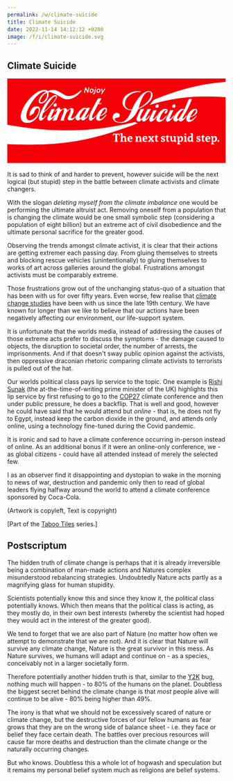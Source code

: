 ```yaml
---
permalink: /w/climate-suicide
title: Climate Suicide
date: 2022-11-14 14:12:12 +0200
image: /f/i/climate-suicide.svg
---
```


## Climate Suicide

<img src="/f/i/climate-suicide.svg"/>

It is sad to think of and harder to prevent, however suicide will be the next logical (but stupid) step in the battle between climate activists and climate changers.

With the slogan *deleting myself from the climate imbalance* one would be performing the ultimate altruist act. Removing oneself from a population that is changing the climate would be one small symbolic step (considering a population of eight billion) but an extreme act of civil disobedience and the ultimate personal sacrifice for the greater good.

Observing the trends amongst climate activist, it is clear that their actions are getting extremer each passing day. From gluing themselves to streets and blocking rescue vehicles (unintentionally) to gluing themselves to works of art across galleries around the global. Frustrations amongst activists must be comparably extreme.

Those frustrations grow out of the unchanging status-quo of a situation that has been with us for over fifty years. Even worse, few realise that [climate change studies](https://en.wikipedia.org/wiki/History_of_climate_change_science) have been with us since the late 19th century. We have known for longer than we like to believe that our actions have been negatively affecting our environment, our life-support system.

It is unfortunate that the worlds media, instead of addressing the causes of those extreme acts prefer to discuss the symptoms - the damage caused to objects, the disruption to societal order, the number of arrests, the imprisonments. And if that doesn't sway public opinion against the activists, then oppressive draconian rhetoric comparing climate activists to terrorists is pulled out of the hat.

Our worlds political class pays lip service to the topic. One example is [Rishi Sunak](https://en.wikipedia.org/wiki/Rishi_Sunak) (the at-the-time-of-writing prime minister of the UK) highlights this lip service by first refusing to go to the [COP27](https://en.wikipedia.org/wiki/2022_United_Nations_Climate_Change_Conference) climate conference and then under public pressure, he does a backflip. That is well and good, however he could have said that he would attend but *online* - that is, he does not fly to Egypt, instead keep the carbon dioxide in the ground, and attends only online, using a technology fine-tuned during the Covid pandemic.

It is ironic and sad to have a climate conference occurring in-person instead of online. As an additional bonus if it were  an online-only conference, we - as global citizens - could have all attended instead of merely the selected few.

I as an observer find it disappointing and dystopian to wake in the morning to news of war, destruction and pandemic only then to read of global leaders flying halfway around the world to attend a climate conference sponsored by Coca-Cola.

(Artwork is copyleft, Text is copyright)

\[Part of the [Taboo Tiles](https://upo.sh/tt) series.\]

## Postscriptum

The hidden truth of climate change is perhaps that it is already irreversible being a combination of man-made actions and Natures complex misunderstood rebalancing strategies. Undoubtedly Nature acts partly as a magnifying glass for human stupidity.

Scientists potentially know this and since they know it, the political class potentially knows. Which then means that the political class is acting, as they mostly do, in their own best interests (whereby the scientist had hoped they would act in the interest of the greater good).

We tend to forget that we are also part of Nature (no matter how often we attempt to demonstrate that we are not). And it is clear that Nature will survive any climate change, Nature is the great survivor in this mess. As Nature survives, we humans will adapt and continue on - as a species, conceivably not in a larger societally form.

Therefore potentially another hidden truth is that, similar to the [Y2K](https://en.wikipedia.org/wiki/Year_2000_problem) bug, nothing much will happen - to 80% of the humans on the planet. Doubtless the biggest secret behind the climate change is that *most* people alive will continue to be alive - 80% being higher than 49%.

The irony is that what we should not be excessively scared of nature or climate change, but the destructive forces of our fellow humans as fear grows that they are on the wrong side of balance sheet - i.e. they face or belief they face certain death. The battles over precious resources will cause far more deaths and destruction than the climate change or the naturally occurring changes.

But who knows. Doubtless this a whole lot of hogwash and speculation but it remains my personal belief system much as religions are belief systems.
